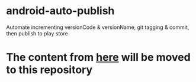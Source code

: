 # android-auto-publish
Automate incrementing versionCode & versionName, git tagging & commit, then publish to play store

# The content from [here](https://gist.github.com/mochadwi/5ea5d14ea0f906dc0a376e362cc6ff5f) will be moved to this repository
